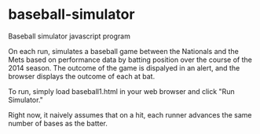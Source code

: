 # baseball-simulator
Baseball simulator javascript program

On each run, simulates a baseball game between the Nationals and the Mets based on performance data by batting position over
the course of the 2014 season. The outcome of the game is dispalyed in an alert, and the browser displays the outcome of
each at bat.

To run, simply load baseball1.html in your web browser and click "Run Simulator."

Right now, it naively assumes that on a hit, each runner advances the same number of bases as the batter.
